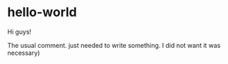 # hello-world

Hi guys!

The usual comment. just needed to write something. I did not want it was necessary)
